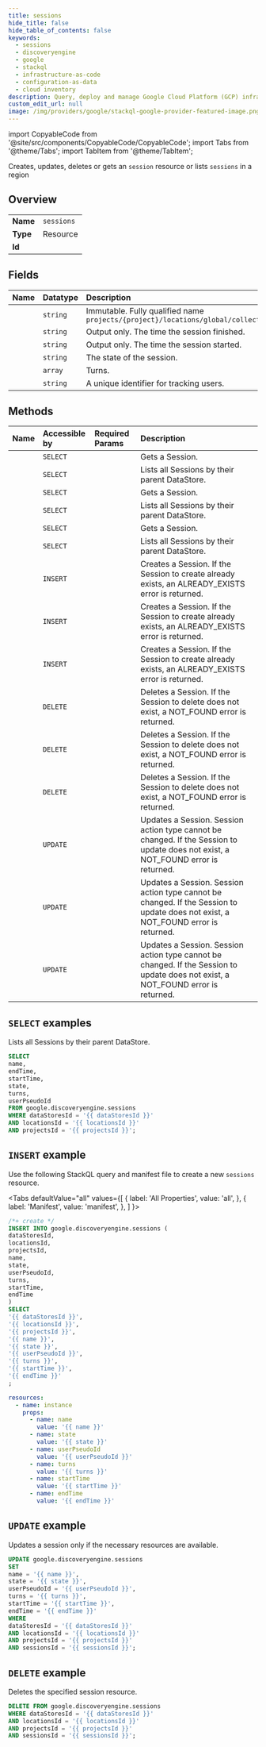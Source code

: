 ```yaml
---
title: sessions
hide_title: false
hide_table_of_contents: false
keywords:
  - sessions
  - discoveryengine
  - google
  - stackql
  - infrastructure-as-code
  - configuration-as-data
  - cloud inventory
description: Query, deploy and manage Google Cloud Platform (GCP) infrastructure and resources using SQL
custom_edit_url: null
image: /img/providers/google/stackql-google-provider-featured-image.png
---
```


import CopyableCode from '@site/src/components/CopyableCode/CopyableCode';
import Tabs from '@theme/Tabs';
import TabItem from '@theme/TabItem';

Creates, updates, deletes or gets an <code>session</code> resource or lists <code>sessions</code> in a region

## Overview
<table><tbody>
<tr><td><b>Name</b></td><td><code>sessions</code></td></tr>
<tr><td><b>Type</b></td><td>Resource</td></tr>
<tr><td><b>Id</b></td><td><CopyableCode code="google.discoveryengine.sessions" /></td></tr>
</tbody></table>

## Fields
| Name | Datatype | Description |
|:-----|:---------|:------------|
| <CopyableCode code="name" /> | `string` | Immutable. Fully qualified name `projects/{project}/locations/global/collections/{collection}/engines/{engine}/sessions/*` |
| <CopyableCode code="endTime" /> | `string` | Output only. The time the session finished. |
| <CopyableCode code="startTime" /> | `string` | Output only. The time the session started. |
| <CopyableCode code="state" /> | `string` | The state of the session. |
| <CopyableCode code="turns" /> | `array` | Turns. |
| <CopyableCode code="userPseudoId" /> | `string` | A unique identifier for tracking users. |

## Methods
| Name | Accessible by | Required Params | Description |
|:-----|:--------------|:----------------|:------------|
| <CopyableCode code="projects_locations_collections_data_stores_sessions_get" /> | `SELECT` | <CopyableCode code="collectionsId, dataStoresId, locationsId, projectsId, sessionsId" /> | Gets a Session. |
| <CopyableCode code="projects_locations_collections_data_stores_sessions_list" /> | `SELECT` | <CopyableCode code="collectionsId, dataStoresId, locationsId, projectsId" /> | Lists all Sessions by their parent DataStore. |
| <CopyableCode code="projects_locations_collections_engines_sessions_get" /> | `SELECT` | <CopyableCode code="collectionsId, enginesId, locationsId, projectsId, sessionsId" /> | Gets a Session. |
| <CopyableCode code="projects_locations_collections_engines_sessions_list" /> | `SELECT` | <CopyableCode code="collectionsId, enginesId, locationsId, projectsId" /> | Lists all Sessions by their parent DataStore. |
| <CopyableCode code="projects_locations_data_stores_sessions_get" /> | `SELECT` | <CopyableCode code="dataStoresId, locationsId, projectsId, sessionsId" /> | Gets a Session. |
| <CopyableCode code="projects_locations_data_stores_sessions_list" /> | `SELECT` | <CopyableCode code="dataStoresId, locationsId, projectsId" /> | Lists all Sessions by their parent DataStore. |
| <CopyableCode code="projects_locations_collections_data_stores_sessions_create" /> | `INSERT` | <CopyableCode code="collectionsId, dataStoresId, locationsId, projectsId" /> | Creates a Session. If the Session to create already exists, an ALREADY_EXISTS error is returned. |
| <CopyableCode code="projects_locations_collections_engines_sessions_create" /> | `INSERT` | <CopyableCode code="collectionsId, enginesId, locationsId, projectsId" /> | Creates a Session. If the Session to create already exists, an ALREADY_EXISTS error is returned. |
| <CopyableCode code="projects_locations_data_stores_sessions_create" /> | `INSERT` | <CopyableCode code="dataStoresId, locationsId, projectsId" /> | Creates a Session. If the Session to create already exists, an ALREADY_EXISTS error is returned. |
| <CopyableCode code="projects_locations_collections_data_stores_sessions_delete" /> | `DELETE` | <CopyableCode code="collectionsId, dataStoresId, locationsId, projectsId, sessionsId" /> | Deletes a Session. If the Session to delete does not exist, a NOT_FOUND error is returned. |
| <CopyableCode code="projects_locations_collections_engines_sessions_delete" /> | `DELETE` | <CopyableCode code="collectionsId, enginesId, locationsId, projectsId, sessionsId" /> | Deletes a Session. If the Session to delete does not exist, a NOT_FOUND error is returned. |
| <CopyableCode code="projects_locations_data_stores_sessions_delete" /> | `DELETE` | <CopyableCode code="dataStoresId, locationsId, projectsId, sessionsId" /> | Deletes a Session. If the Session to delete does not exist, a NOT_FOUND error is returned. |
| <CopyableCode code="projects_locations_collections_data_stores_sessions_patch" /> | `UPDATE` | <CopyableCode code="collectionsId, dataStoresId, locationsId, projectsId, sessionsId" /> | Updates a Session. Session action type cannot be changed. If the Session to update does not exist, a NOT_FOUND error is returned. |
| <CopyableCode code="projects_locations_collections_engines_sessions_patch" /> | `UPDATE` | <CopyableCode code="collectionsId, enginesId, locationsId, projectsId, sessionsId" /> | Updates a Session. Session action type cannot be changed. If the Session to update does not exist, a NOT_FOUND error is returned. |
| <CopyableCode code="projects_locations_data_stores_sessions_patch" /> | `UPDATE` | <CopyableCode code="dataStoresId, locationsId, projectsId, sessionsId" /> | Updates a Session. Session action type cannot be changed. If the Session to update does not exist, a NOT_FOUND error is returned. |

## `SELECT` examples

Lists all Sessions by their parent DataStore.

```sql
SELECT
name,
endTime,
startTime,
state,
turns,
userPseudoId
FROM google.discoveryengine.sessions
WHERE dataStoresId = '{{ dataStoresId }}'
AND locationsId = '{{ locationsId }}'
AND projectsId = '{{ projectsId }}'; 
```

## `INSERT` example

Use the following StackQL query and manifest file to create a new <code>sessions</code> resource.

<Tabs
    defaultValue="all"
    values={[
        { label: 'All Properties', value: 'all', },
        { label: 'Manifest', value: 'manifest', },
    ]
}>
<TabItem value="all">

```sql
/*+ create */
INSERT INTO google.discoveryengine.sessions (
dataStoresId,
locationsId,
projectsId,
name,
state,
userPseudoId,
turns,
startTime,
endTime
)
SELECT 
'{{ dataStoresId }}',
'{{ locationsId }}',
'{{ projectsId }}',
'{{ name }}',
'{{ state }}',
'{{ userPseudoId }}',
'{{ turns }}',
'{{ startTime }}',
'{{ endTime }}'
;
```
</TabItem>
<TabItem value="manifest">

```yaml
resources:
  - name: instance
    props:
      - name: name
        value: '{{ name }}'
      - name: state
        value: '{{ state }}'
      - name: userPseudoId
        value: '{{ userPseudoId }}'
      - name: turns
        value: '{{ turns }}'
      - name: startTime
        value: '{{ startTime }}'
      - name: endTime
        value: '{{ endTime }}'

```
</TabItem>
</Tabs>

## `UPDATE` example

Updates a session only if the necessary resources are available.

```sql
UPDATE google.discoveryengine.sessions
SET 
name = '{{ name }}',
state = '{{ state }}',
userPseudoId = '{{ userPseudoId }}',
turns = '{{ turns }}',
startTime = '{{ startTime }}',
endTime = '{{ endTime }}'
WHERE 
dataStoresId = '{{ dataStoresId }}'
AND locationsId = '{{ locationsId }}'
AND projectsId = '{{ projectsId }}'
AND sessionsId = '{{ sessionsId }}';
```

## `DELETE` example

Deletes the specified session resource.

```sql
DELETE FROM google.discoveryengine.sessions
WHERE dataStoresId = '{{ dataStoresId }}'
AND locationsId = '{{ locationsId }}'
AND projectsId = '{{ projectsId }}'
AND sessionsId = '{{ sessionsId }}';
```
